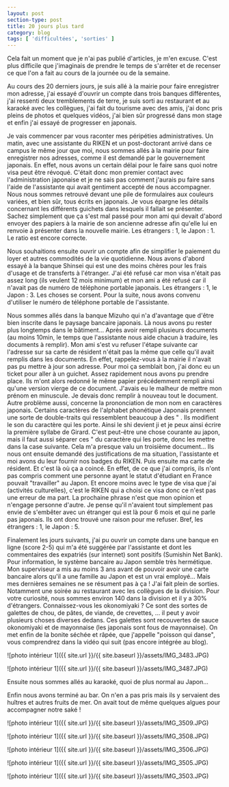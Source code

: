 ```yaml
---
layout: post
section-type: post
title: 20 jours plus tard
category: blog
tags: [ 'difficultées', 'sorties' ]
---
```


Cela fait un moment que je n'ai pas publié d'articles, je m'en excuse. C'est plus difficile que j'imaginais de prendre le temps de s'arrêter et de recenser ce que l'on a fait au cours de la journée ou de la semaine.

Au cours des 20 derniers jours, je suis allé à la mairie pour faire enregistrer mon adresse, j'ai essayé d'ouvrir un compte dans trois banques différentes, j'ai ressenti deux tremblements de terre, je suis sorti au restaurant et au karaoké avec les collègues, j'ai fait du tourisme avec des amis, j'ai donc pris pleins de photos et quelques vidéos, j'ai bien sûr progressé dans mon stage et enfin j'ai essayé de progresser en japonais.

Je vais commencer par vous raconter mes péripéties administratives. Un matin, avec une assistante du RIKEN et un post-doctorant arrivé dans ce campus le même jour que moi, nous sommes allés à la mairie pour faire enregistrer nos adresses, comme il est demandé par le gouvernement japonais. En effet, nous avons un certain délai pour le faire sans quoi notre visa peut être révoqué. C'était donc mon premier contact avec l'administration japonaise et je ne sais pas comment j'aurais pu faire sans l'aide de l'assistante qui avait gentiment accepté de nous accompagner. Nous nous sommes retrouvé devant une pile de formulaires aux couleurs variées, et bien sûr, tous écrits en japonais. Je vous épargne les détails concernant les différents guichets dans lesquels il fallait se présenter. Sachez simplement que ça s'est mal passé pour mon ami qui devait d'abord envoyer des papiers à la mairie de son ancienne adresse afin qu'elle lui en renvoie à présenter dans la nouvelle mairie. Les étrangers : 1, le Japon : 1.  Le ratio est encore correcte.

Nous souhaitions ensuite ouvrir un compte afin de simplifier le paiement du loyer et autres commodités de la vie quotidienne. Nous avons d'abord essayé à la banque Shinsei qui est une des moins chères pour les frais d'usage et de transferts à l'étranger. J'ai été refusé car mon visa n'était pas assez long (ils veulent 12 mois minimum) et mon ami a été refusé car il n'avait pas de numéro de téléphone portable japonais. Les étrangers : 1, le Japon : 3. Les choses se corsent. Pour la suite, nous avons convenu d'utiliser le numéro de téléphone portable de l'assistante.

Nous sommes allés dans la banque Mizuho qui n'a d'avantage que d'être bien inscrite dans le paysage bancaire japonais. Là nous avons pu rester plus longtemps dans le bâtiment... Après avoir rempli plusieurs documents (au moins 10min, le temps que l'assistante nous aide chacun à traduire, les documents à remplir). Mon ami s'est vu refuser l'étape suivante car l'adresse sur sa carte de résident n'était pas la même que celle qu'il avait remplis dans les documents. En effet, rappelez-vous à la mairie il n'avait pas pu mettre à jour son adresse. Pour moi ça semblait bon, j'ai donc eu un ticket pour aller à un guichet. Assez rapidement nous avons pu prendre place. Ils m'ont alors redonné le même papier précédemment rempli ainsi qu'une version vierge de ce document. J'avais eu le malheur de mettre mon prénom en minuscule. Je devais donc remplir à nouveau tout le document. Autre problème aussi, concerne la prononciation de mon nom en caractères japonais. Certains caractères de l'alphabet phonétique Japonais prennent une sorte de double-traits qui ressemblent beaucoup à des " . Ils modifient le son du caractère qui les porte. Ainsi le shi devient ji et je peux ainsi écrire la première syllabe de Girard. C'est peut-être une chose courante au japon, mais il faut aussi séparer ces " du caractère qui les porte, donc les mettre dans la case suivante. Cela m'a presque valu un troisième document... Ils nous ont ensuite demandé des justifications de ma situation, l'assistante et moi avons du leur fournir nos badges du RIKEN. Puis ensuite ma carte de résident. Et c'est là où ça a coincé. En effet, de ce que j'ai compris, ils n'ont pas compris comment une personne ayant le statut d'étudiant en France pouvait "travailler" au Japon. Et encore moins avec le type de visa que j'ai (activités culturelles), c'est le RIKEN qui a choisi ce visa donc ce n'est pas une erreur de ma part. La prochaine phrase n'est que mon opinion et n'engage personne d'autre. Je pense qu'il n'avaient tout simplement pas envie de s'embêter avec un étranger qui est là pour 6 mois et qui ne parle pas japonais. Ils ont donc trouvé une raison pour me refuser. Bref, les étrangers : 1, le Japon : 5.

Finalement les jours suivants, j'ai pu ouvrir un compte dans une banque en ligne (score 2-5) qui m'a été suggérée par l'assistante et dont les commentaires des expatriés (sur internet) sont positifs (Sumishin Net Bank). Pour information, le système bancaire au Japon semble très hermétique. Mon superviseur a mis au moins 3 ans avant de pouvoir avoir une carte bancaire alors qu'il a une famille au Japon et est un vrai employé...
Mais mes dernières semaines ne se résument pas à ça ! J'ai fait plein de sorties. Notamment une soirée au restaurant avec les collègues de la division. Pour votre curiosité, nous sommes environ 140 dans la division et il y a 30% d'étrangers.
Connaissez-vous les okonomiyaki ? Ce sont des sortes de galettes de chou, de pâtes, de viande, de crevettes, ... il peut y avoir plusieurs choses diverses dedans. Ces galettes sont recouvertes de sauce okonomiyaki et de mayonnaise (les japonais sont fous de mayonnaise). On met enfin de la bonite séchée et râpée, que j'appelle "poisson qui danse", vous comprendrez dans la vidéo qui suit (pas encore intégrée au blog).

![photo intérieur 1]({{ site.url }}/{{ site.baseurl }}/assets/IMG_3483.JPG)

![photo intérieur 1]({{ site.url }}/{{ site.baseurl }}/assets/IMG_3487.JPG)

Ensuite nous sommes allés au karaoké, quoi de plus normal au Japon...

Enfin nous avons terminé au bar. On n'en a pas pris mais ils y servaient des huîtres et autres fruits de mer. On avait tout de même quelques algues pour accompagner notre saké !

![photo intérieur 1]({{ site.url }}/{{ site.baseurl }}/assets/IMG_3509.JPG)

![photo intérieur 1]({{ site.url }}/{{ site.baseurl }}/assets/IMG_3508.JPG)

![photo intérieur 1]({{ site.url }}/{{ site.baseurl }}/assets/IMG_3506.JPG)

![photo intérieur 1]({{ site.url }}/{{ site.baseurl }}/assets/IMG_3505.JPG)

![photo intérieur 1]({{ site.url }}/{{ site.baseurl }}/assets/IMG_3503.JPG)
